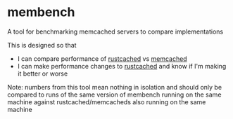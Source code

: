 # membench

A tool for benchmarking memcached servers to compare implementations

This is designed so that

* I can compare performance of [rustcached](https://github.com/ketralnis/rustcached) vs [memcached](https://github.com/memcached/memcached)
* I can make performance changes to [rustcached](https://github.com/ketralnis/rustcached) and know if I'm making it better or worse

Note: numbers from this tool mean nothing in isolation and should
only be compared to runs of the same version of membench running
on the same machine against rustcached/memcacheds also running on
the same machine


